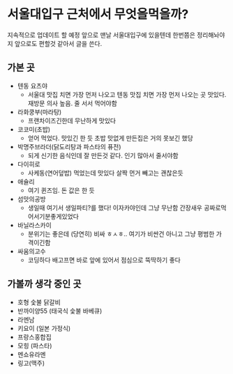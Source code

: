 # 서울대입구 근처에서 무엇을먹을까?

지속적으로 업데이트 할 예정
앞으로 맨날 서울대입구에 있을텐데 한번쯤은 정리해놔야지 앞으로도 편할것 같아서 글을 쓴다.

## 가본 곳

- 텐동 요츠야
	- 서울대 맛집 치면 가장 먼저 나오고 텐동 맛집 치면 가장 먼저 나오는 곳 맛있다. 재방문 의사 높음. 줄 서서 먹어야함
- 라화쿵부(마라탕)
	- 프랜차이즈긴한데 무난하게 맛있다
- 코코미(초밥)
	- 얻어 먹었다. 맛있긴 한 듯 초밥 맛없게 만든집은 거의 못보긴 했당
- 박명주브라더(닭도리탕과 파스타의 퓨전)
	- 되게 신기한 음식인데 잘 만든것 같다. 인기 많아서 줄서야함
- 다이히로
	- 사케동(연어덮밥) 먹었는데 맛있다 살짝 먼거 빼고는 괜찮은듯
- 애슐리
	- 여기 퀸즈임. 돈 값은 한 듯
- 섬맛의공방
	- 생일때 여기서 생일파티?를 했다! 이자카야인데 그냥 무난함 간장새우 공짜로먹어서기분좋게있었다
- 바닐라스카이
	- 분위기는 좋은데 (당연히) 비싸 ㅎㅅㅎ.. 여기가 비싼건 아니고 그냥 평범한 가격이긴함
- 싸움의고수
	- 코딩하다 배고프면 바로 앞에 있어서 점심으로 뚝딱하기 좋다

## 가볼까 생각 중인 곳

- 호형 숯불 닭갈비
- 반까이양55 (태국식 숯불 바베큐)
- 라멘남
- 키요이 (일본 가정식)
- 프랑스홍합집
- 모힝 (파스타)
- 멘쇼유라멘
- 링고(맥주)

<!--stackedit_data:
eyJoaXN0b3J5IjpbMTAxMzE1NTE3OCwtMTc5MTAzMzgyN119
-->